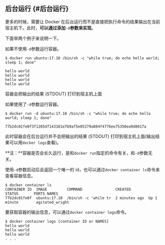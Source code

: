 ## 后台运行 {#后台运行}

更多的时候，需要让 Docker 在后台运行而不是直接把执行命令的结果输出在当前宿主机下。此时，**可以通过添加**`-d`**参数来实现**。

下面举两个例子来说明一下。

如果不使用`-d`参数运行容器。

```
$ docker run ubuntu:17.10 /bin/sh -c "while true; do echo hello world; sleep 1; done"

hello world
hello world
hello world
hello world
```

容器会把输出的结果 \(STDOUT\) 打印到宿主机上面

如果使用了`-d`参数运行容器。

```
$ docker run -d ubuntu:17.10 /bin/sh -c "while true; do echo hello world; sleep 1; done"

77b2dc01fe0f3f1265df143181e7b9af5e05279a884f4776ee75350ea9d8017a
```

此时容器会在后台运行并不会把输出的结果 \(STDOUT\) 打印到宿主机上面\(输出结果可以用`docker logs`查看\)。

**注：**容器是否会长久运行，是和`docker run`指定的命令有关，和`-d`参数无关。

使用`-d`参数启动后会返回一个唯一的 id，也可以通过`docker container ls`命令来查看容器信息。

```
$ docker container ls
CONTAINER ID  IMAGE         COMMAND               CREATED        STATUS       PORTS NAMES
77b2dc01fe0f  ubuntu:17.10  /bin/sh -c 'while tr  2 minutes ago  Up 1 minute        agitated_wright
```

要获取容器的输出信息，可以通过`docker container logs`命令。

```
$ docker container logs [container ID or NAMES]
hello world
hello world
hello world
. . .
```



